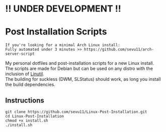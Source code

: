 # !! UNDER DEVELOPMENT !! 


# Post Installation Scripts

```
If you're looking for a minimal Arch Linux install:
Fully automated under 3 minutes >> https://github.com/sevu11/arch-server-script
```

My personal dotfiles and post-installation scripts for a new Linux install.
<br/>
The scripts are made for Debian but can be used on any distro with the inclusion of [Linutil](https://github.com/ChrisTitusTech/linutil). 
<br/>
The building for suckless (DWM, SLStatus) should work, as long you install the build dependencies.

## Instructions
```
git clone https://github.com/sevu11/Linux-Post-Installation.git
cd Linux-Post-Installation
chmod +x install.sh
./install.sh
```